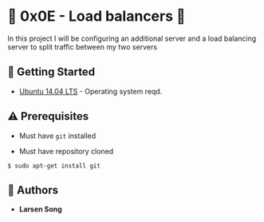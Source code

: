 # :shell: 0x0E - Load balancers :shell:


In this project I will be configuring an additional server and a load balancing server to split traffic between my two servers

## :running: Getting Started


* [Ubuntu 14.04 LTS](http://releases.ubuntu.com/14.04/) - Operating system reqd.

## :warning: Prerequisites


* Must have `git` installed

* Must have repository cloned

```
$ sudo apt-get install git
```

## :blue_book: Authors
* **Larsen Song**

